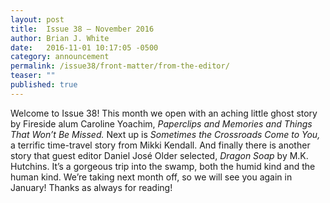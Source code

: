 ```yaml
---
layout: post
title:  Issue 38 — November 2016
author: Brian J. White
date:   2016-11-01 10:17:05 -0500
category: announcement
permalink: /issue38/front-matter/from-the-editor/
teaser: ""
published: true
---
```

Welcome to Issue 38! This month we open with an aching little ghost story by Fireside alum Caroline Yoachim, *Paperclips and Memories and Things That Won’t Be Missed.* Next up is *Sometimes the Crossroads Come to You,* a terrific time-travel story from Mikki Kendall. And finally there is another story that guest editor Daniel José Older selected, *Dragon Soap* by M.K. Hutchins. It’s a gorgeous trip into the swamp, both the humid kind and the human kind.
We’re taking next month off, so we will see you again in January! Thanks as always for reading!
